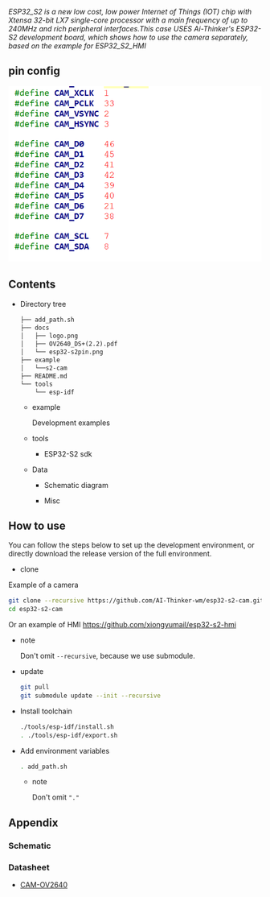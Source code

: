 

_ESP32_S2 is a new low cost, low power Internet of Things (IOT) chip with Xtensa 32-bit LX7 single-core processor with a main frequency of up to 240MHz and rich peripheral interfaces.This case USES Ai-Thinker's ESP32-S2 development board, which shows how to use the camera separately, based on the example for ESP32_S2_HMI_


## pin config
![esp32-s2pin.png](docs/esp32-s2pin.png)

## Contents

* Directory tree

    ```
    ├── add_path.sh
    ├── docs
    │   ├── logo.png
    │   ├── OV2640_DS+(2.2).pdf
    │   └── esp32-s2pin.png
    ├── example
    │   └──s2-cam
    ├── README.md
    └── tools
        └── esp-idf
    ```

    * example

      Development examples

    * tools

      * ESP32-S2 sdk

    * Data

      * Schematic diagram

      * Misc

## How to use

You can follow the steps below to set up the development environment, or directly download the release version of the full environment.

* clone

Example of a camera

  ```bash
  git clone --recursive https://github.com/AI-Thinker-wm/esp32-s2-cam.git
  cd esp32-s2-cam
  ```
  Or an example of HMI https://github.com/xiongyumail/esp32-s2-hmi

  * note

    Don't omit `--recursive`, because we use submodule.

* update

  ```bash
  git pull
  git submodule update --init --recursive
  ```

* Install toolchain

  ```bash
  ./tools/esp-idf/install.sh
  . ./tools/esp-idf/export.sh
  ```

* Add environment variables

  ```bash
  . add_path.sh
  ```
  * note

    Don't omit `"."`

## Appendix

### Schematic

### Datasheet

* [CAM-OV2640](docs/OV2640_DS+(2.2).pdf)
